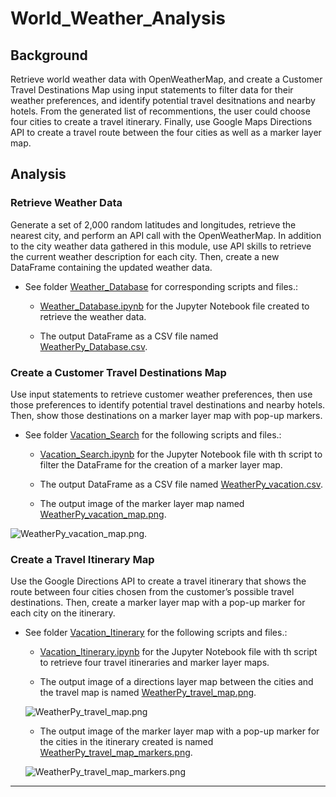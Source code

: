 # World_Weather_Analysis

## Background
Retrieve world weather data with OpenWeatherMap, and create a Customer Travel Destinations Map using input statements to filter data for their weather preferences, and identify potential travel desitnations and nearby hotels. From the generated list of recommentions, the user could choose four cities to create a travel itinerary. Finally, use Google Maps Directions API to create a travel route between the four cities as well as a marker layer map.

## Analysis

### Retrieve Weather Data
Generate a set of 2,000 random latitudes and longitudes, retrieve the nearest city, and perform an API call with the OpenWeatherMap. In addition to the city weather data gathered in this module, use API skills to retrieve the current weather description for each city. Then, create a new DataFrame containing the updated weather data.

* See folder [Weather_Database](Weather_Database/) for corresponding scripts and files.: 

    * [Weather_Database.ipynb](Weather_Database/Weather_Database.ipynb) for the Jupyter Notebook file created to retrieve the weather data.

    * The output DataFrame as a CSV file named [WeatherPy_Database.csv](Weather_Database/WeatherPy_Database.csv).

### Create a Customer Travel Destinations Map
Use input statements to retrieve customer weather preferences, then use those preferences to identify potential travel destinations and nearby hotels. Then, show those destinations on a marker layer map with pop-up markers.

* See folder [Vacation_Search](Vacation_Search/) for the following scripts and files.:

    * [Vacation_Search.ipynb](Vacation_Search/Vacation_Search.ipynb) for the Jupyter Notebook file with th script to filter the DataFrame for the creation of a marker layer map.

    * The output DataFrame as a CSV file named [WeatherPy_vacation.csv]().

    * The output image of the marker layer map named [WeatherPy_vacation_map.png]().

![WeatherPy_vacation_map.png]().

### Create a Travel Itinerary Map
Use the Google Directions API to create a travel itinerary that shows the route between four cities chosen from the customer’s possible travel destinations. Then, create a marker layer map with a pop-up marker for each city on the itinerary.

* See folder [Vacation_Itinerary](Vacation_Itinerary/) for the following scripts and files.:

    * [Vacation_Itinerary.ipynb]() for the Jupyter Notebook file with th script to retrieve four travel itineraries and marker layer maps. 

    * The output image of a directions layer map between the cities and the travel map is named [WeatherPy_travel_map.png]().

    ![WeatherPy_travel_map.png]()
    
    * The output image of the marker layer map with a pop-up marker for the cities in the itinerary created is named [WeatherPy_travel_map_markers.png]().

    ![WeatherPy_travel_map_markers.png]()

---

